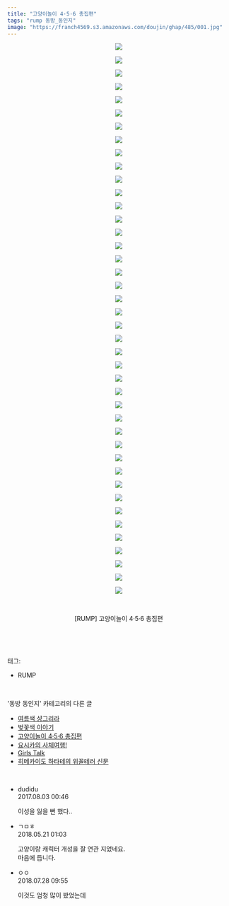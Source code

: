 ```yaml
---
title: "고양이놀이 4·5·6 총집편"
tags: "rump 동방_동인지"
image: "https://franch4569.s3.amazonaws.com/doujin/ghap/485/001.jpg"
---
```

<div class="article">
<p style="text-align: center; clear: none; float: none;"><img src="{{ site.imgserver2 }}/ghap/485/001.jpg"/></p>
<p style="text-align: center; clear: none; float: none;"><img src="{{ site.imgserver2 }}/ghap/485/002.jpg"/></p>
<p style="text-align: center; clear: none; float: none;"><img src="{{ site.imgserver2 }}/ghap/485/003.jpg"/></p>
<p style="text-align: center; clear: none; float: none;"><img src="{{ site.imgserver2 }}/ghap/485/004.jpg"/></p>
<p style="text-align: center; clear: none; float: none;"><img src="{{ site.imgserver2 }}/ghap/485/005.jpg"/></p>
<p style="text-align: center; clear: none; float: none;"><img src="{{ site.imgserver2 }}/ghap/485/006.jpg"/></p>
<p style="text-align: center; clear: none; float: none;"><img src="{{ site.imgserver2 }}/ghap/485/007.jpg"/></p>
<p style="text-align: center; clear: none; float: none;"><img src="{{ site.imgserver2 }}/ghap/485/008.jpg"/></p>
<p style="text-align: center; clear: none; float: none;"><img src="{{ site.imgserver2 }}/ghap/485/009.jpg"/></p>
<p style="text-align: center; clear: none; float: none;"><img src="{{ site.imgserver2 }}/ghap/485/010.jpg"/></p>
<p style="text-align: center; clear: none; float: none;"><img src="{{ site.imgserver2 }}/ghap/485/011.jpg"/></p>
<p style="text-align: center; clear: none; float: none;"><img src="{{ site.imgserver2 }}/ghap/485/012.jpg"/></p>
<p style="text-align: center; clear: none; float: none;"><img src="{{ site.imgserver2 }}/ghap/485/013.jpg"/></p>
<p style="text-align: center; clear: none; float: none;"><img src="{{ site.imgserver2 }}/ghap/485/014.jpg"/></p>
<p style="text-align: center; clear: none; float: none;"><img src="{{ site.imgserver2 }}/ghap/485/015.jpg"/></p>
<p style="text-align: center; clear: none; float: none;"><img src="{{ site.imgserver2 }}/ghap/485/016.jpg"/></p>
<p style="text-align: center; clear: none; float: none;"><img src="{{ site.imgserver2 }}/ghap/485/017.jpg"/></p>
<p style="text-align: center; clear: none; float: none;"><img src="{{ site.imgserver2 }}/ghap/485/018.jpg"/></p>
<p style="text-align: center; clear: none; float: none;"><img src="{{ site.imgserver2 }}/ghap/485/019.jpg"/></p>
<p style="text-align: center; clear: none; float: none;"><img src="{{ site.imgserver2 }}/ghap/485/020.jpg"/></p>
<p style="text-align: center; clear: none; float: none;"><img src="{{ site.imgserver2 }}/ghap/485/021.jpg"/></p>
<p style="text-align: center; clear: none; float: none;"><img src="{{ site.imgserver2 }}/ghap/485/022.jpg"/></p>
<p style="text-align: center; clear: none; float: none;"><img src="{{ site.imgserver2 }}/ghap/485/023.jpg"/></p>
<p style="text-align: center; clear: none; float: none;"><img src="{{ site.imgserver2 }}/ghap/485/024.jpg"/></p>
<p style="text-align: center; clear: none; float: none;"><img src="{{ site.imgserver2 }}/ghap/485/025.jpg"/></p>
<p style="text-align: center; clear: none; float: none;"><img src="{{ site.imgserver2 }}/ghap/485/026.jpg"/></p>
<p style="text-align: center; clear: none; float: none;"><img src="{{ site.imgserver2 }}/ghap/485/027.jpg"/></p>
<p style="text-align: center; clear: none; float: none;"><img src="{{ site.imgserver2 }}/ghap/485/028.jpg"/></p>
<p style="text-align: center; clear: none; float: none;"><img src="{{ site.imgserver2 }}/ghap/485/029.jpg"/></p>
<p style="text-align: center; clear: none; float: none;"><img src="{{ site.imgserver2 }}/ghap/485/030.jpg"/></p>
<p style="text-align: center; clear: none; float: none;"><img src="{{ site.imgserver2 }}/ghap/485/031.jpg"/></p>
<p style="text-align: center; clear: none; float: none;"><img src="{{ site.imgserver2 }}/ghap/485/032.jpg"/></p>
<p style="text-align: center; clear: none; float: none;"><img src="{{ site.imgserver2 }}/ghap/485/033.jpg"/></p>
<p style="text-align: center; clear: none; float: none;"><img src="{{ site.imgserver2 }}/ghap/485/034.jpg"/></p>
<p style="text-align: center; clear: none; float: none;"><img src="{{ site.imgserver2 }}/ghap/485/035.jpg"/></p>
<p style="text-align: center; clear: none; float: none;"><img src="{{ site.imgserver2 }}/ghap/485/036.jpg"/></p>
<p style="text-align: center; clear: none; float: none;"><img src="{{ site.imgserver2 }}/ghap/485/037.jpg"/></p>
<p style="text-align: center; clear: none; float: none;"><img src="{{ site.imgserver2 }}/ghap/485/038.jpg"/></p>
<p style="text-align: center; clear: none; float: none;"><img src="{{ site.imgserver2 }}/ghap/485/039.jpg"/></p>
<p style="text-align: center; clear: none; float: none;"><img src="{{ site.imgserver2 }}/ghap/485/040.jpg"/></p>
<p style="text-align: center; clear: none; float: none;"><img src="{{ site.imgserver2 }}/ghap/485/041.jpg"/></p>
<p style="text-align: center; clear: none; float: none;"><img src="{{ site.imgserver2 }}/ghap/485/042.jpg"/></p>
<p style="text-align: center; clear: none; float: none;"><br/></p>
<p style="text-align: center; clear: none; float: none;">[RUMP] 고양이놀이 4·5·6 총집편</p>
<p><br/></p>
</div><br/>
<div class="tagTrail">
<p>태그: </p>
<ul>
<li>RUMP</li>
</ul>
</div><br/>
<div class="another">
<p>'동방 동인지' 카테고리의 다른 글</p>
<ul>
<li><a href="/ghap_487">여름색 샹그리라</a></li>
<li><a href="/ghap_486">벚꽃색 이야기</a></li>
<li><a href="/ghap_485">고양이놀이 4·5·6 총집편</a></li>
<li><a href="/ghap_484">요시카의 사체여행!</a></li>
<li><a href="/ghap_483">Girls Talk</a></li>
<li><a href="/ghap_482">히메카이도 하타테의 위꼴테러 신문</a></li>
</ul>
</div><br/>
<div class="cb_module cb_fluid">
<div class="cb_wrt cb_profile">
<div class="comment">
<ul>
<li class="cb_thumb_off" id="comment15050535">
<div class="cb_comment_area">
<div class="cb_info_area">
<div class="cb_section">
<span class="cb_nick_name">dudidu</span>
</div>
<div class="cb_section">
<span class="cb_date">2017.08.03 00:46 </span>
</div>
</div>
<div class="cb_dsc_comment">
<p class="cb_dsc">
											이성을 잃을 뻔 했다.. 
										</p>
</div>
</div></li>
<li class="cb_thumb_off" id="comment15259251">
<div class="cb_comment_area">
<div class="cb_info_area">
<div class="cb_section">
<span class="cb_nick_name">ㄱㅁㅎ</span>
</div>
<div class="cb_section">
<span class="cb_date">2018.05.21 01:03 </span>
</div>
</div>
<div class="cb_dsc_comment">
<p class="cb_dsc">
											고양이랑 캐릭터 개성을 잘 연관 지었네요.<br/>
마음에 듭니다.
										</p>
</div>
</div></li>
<li class="cb_thumb_off" id="comment15295486">
<div class="cb_comment_area">
<div class="cb_info_area">
<div class="cb_section">
<span class="cb_nick_name">ㅇㅇ</span>
</div>
<div class="cb_section">
<span class="cb_date">2018.07.28 09:55 </span>
</div>
</div>
<div class="cb_dsc_comment">
<p class="cb_dsc">
											이것도 엄청 많이 봤었는데
										</p>
</div>
</div></li>
</ul>
</div>
</div><!-- commentList close -->
</div><br/>
